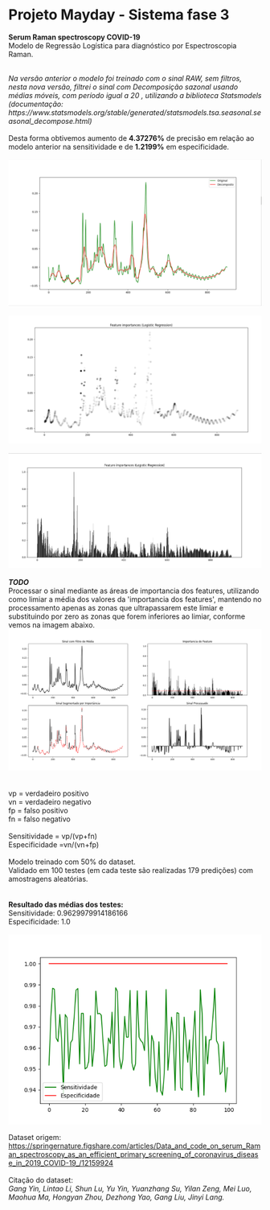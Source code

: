 # Projeto Mayday - Sistema fase 3  
<b> Serum Raman spectroscopy COVID-19</b>
<br>
Modelo de Regressão Logística para diagnóstico por Espectroscopia Raman.<br>

<br>
<i>Na versão anterior o modelo foi treinado com o sinal RAW, sem filtros, nesta nova versão, filtrei o sinal com Decomposição sazonal usando médias móveis, com período igual a 20 , utilizando a biblioteca Statsmodels (documentação: https://www.statsmodels.org/stable/generated/statsmodels.tsa.seasonal.seasonal_decompose.html)<br></i><br>
Desta forma obtivemos aumento de <b>4.37276%</b> de precisão em relação ao modelo anterior na sensitividade  e de <b>1.2199%</b> em especificidade.<br>
<br>
<img src="https://raw.githubusercontent.com/saulocatharino/serum-raman-spectroscopy-covid/master/mediamovel.png" alt="Comparação entre o sinal RAW e o processado"/>
<br>
<br>

<img src="https://raw.githubusercontent.com/saulocatharino/serum-raman-spectroscopy-covid/master/importance_c.png" alt="Importância do Feature"/>
<br>
<br>

<img src="https://raw.githubusercontent.com/saulocatharino/serum-raman-spectroscopy-covid/master/importances_2.png" alt="Importância do Feature"/>
<br>
<br>
<b><i>TODO</b></i><br>
Processar o sinal mediante as áreas de importancia dos features, utilizando como limiar a média dos valores da 'importancia dos features', mantendo no processamento apenas as zonas que ultrapassarem este limiar e substituindo por zero as zonas que forem inferiores ao limiar, conforme vemos na imagem abaixo.
<br>

<img src="https://raw.githubusercontent.com/saulocatharino/serum-raman-spectroscopy-covid/master/process.png" alt="Importância do Feature"/>
<br>
<br>
<br>
vp = verdadeiro positivo<br>
vn = verdadeiro negativo<br>
fp = falso positivo<br>
fn = falso negativo<br>
<br>
Sensitividade = vp/(vp+fn)<br>
Especificidade =vn/(vn+fp)<br>
<br>
Modelo treinado com 50% do dataset.<br>
Validado em 100 testes (em cada teste são realizadas 179 predições) com amostragens aleatórias.<br>
<br>
<br>
<b>Resultado das médias dos testes:</b><br>
Sensitividade:  0.9629979914186166 <br>
Especificidade:  1.0 <br>

<br>
<img src="https://raw.githubusercontent.com/saulocatharino/serum-raman-spectroscopy-covid/master/100.png" alt="Testes"/>
<br>


Dataset origem:
https://springernature.figshare.com/articles/Data_and_code_on_serum_Raman_spectroscopy_as_an_efficient_primary_screening_of_coronavirus_disease_in_2019_COVID-19_/12159924
<br><br>
Citação do dataset:<br>
<i> Gang Yin, Lintao Li, Shun Lu, Yu Yin, Yuanzhang Su, Yilan Zeng, Mei Luo, Maohua Ma, Hongyan Zhou, Dezhong Yao, Gang Liu, Jinyi Lang.</i>
<br>
